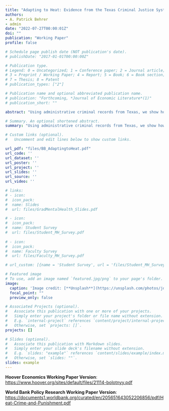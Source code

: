 ```yaml
---
title: "Adapting to Heat: Evidence from the Texas Criminal Justice System"
authors:
- A. Patrick Behrer
- admin
date: "2022-07-27T00:00:01Z"
doi: ""
publication: "Working Paper"
profile: false

# Schedule page publish date (NOT publication's date).
# publishDate: "2017-01-01T00:00:00Z"

# Publication type.
# Legend: 0 = Uncategorized; 1 = Conference paper; 2 = Journal article;
# 3 = Preprint / Working Paper; 4 = Report; 5 = Book; 6 = Book section;
# 7 = Thesis; 8 = Patent
# publication_types: ["2"]

# Publication name and optional abbreviated publication name.
# publication: "Forthcoming, *Journal of Economic Literature*(1)"
# publication_short: ""

abstract: "Using administrative criminal records from Texas, we show how heat affects criminal defendants, police officers, prosecutors, and judges. We find that arrests increase by up to 15% on hot days, driven by increases in violent crime. We see no evidence that charging-day heat impacts prosecutorial decisions. However, largely working alone, judges dismiss fewer cases, issue longer prison sentences, and levy higher ones when ruling on hot days. Higher incomes, newer housing, more teamwork, and less accessible weapons may decrease these adverse effects of heat. Effects of future climate change are partially mitigated by adaptation, but uneven adaptation exacerbates inequality in the effects across locations."

# Summary. An optional shortened abstract.
summary: "Using administrative criminal records from Texas, we show how heat affects criminal defendants, police officers, prosecutors, and judges. We find that arrests increase by up to 15% on hot days, driven by increases in violent crime. We see no evidence that charging-day heat impacts prosecutorial decisions. However, largely working alone, judges dismiss fewer cases, issue longer prison sentences, and levy higher ones when ruling on hot days. Higher incomes, newer housing, more teamwork, and less accessible weapons may decrease these adverse effects of heat. Effects of future climate change are partially mitigated by adaptation, but uneven adaptation exacerbates inequality in the effects across locations."

# Custom links (optional).
#   Uncomment and edit lines below to show custom links.

url_pdf: "files/BB_AdaptingtoHeat.pdf"
url_code: '' 
url_dataset: ''
url_poster: ''
url_project: ''
url_slides: ''
url_source: ''
url_video: ''

# links: 
# - icon:
#  icon_pack:
#  name: Slides
#  url: files/GradMentalHealth_Slides.pdf

# - icon: 
#  icon_pack: 
#  name: Student Survey
#  url: files/Student_MH_Survey.pdf
  
# - icon:
#  icon_pack:
#  name: Faculty Survey
#  url: files/Faculty_MH_Survey.pdf

# url_custom: [{name = 'Student Survey', url = 'files/Student_MH_Survey.pdf'}]

# Featured image
# To use, add an image named `featured.jpg/png` to your page's folder. 
image:
  caption: 'Image credit: [**Unsplash**](https://unsplash.com/photos/jdD8gXaTZsc)'
  focal_point: ""
  preview_only: false

# Associated Projects (optional).
#   Associate this publication with one or more of your projects.
#   Simply enter your project's folder or file name without extension.
#   E.g. `internal-project` references `content/project/internal-project/index.md`.
#   Otherwise, set `projects: []`.
projects: []

# Slides (optional).
#   Associate this publication with Markdown slides.
#   Simply enter your slide deck's filename without extension.
#   E.g. `slides: "example"` references `content/slides/example/index.md`.
#   Otherwise, set `slides: ""`.
slides: example
---
```


<b>Hoover Economics Working Paper Version</b>:
https://www.hoover.org/sites/default/files/21114-bolotnyy.pdf


<b>World Bank Policy Research Working Paper Version</b>:
https://documents1.worldbank.org/curated/en/205651643052206856/pdf/Heat-Crime-and-Punishment.pdf
